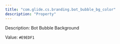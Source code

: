```yaml
---
title: "com.glide.cs.branding.bot_bubble_bg_color"
description: "Property"
---
```


Description: Bot Bubble Background

Value: `#E9EDF1`